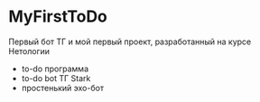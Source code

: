 # MyFirstToDo
Первый бот ТГ и мой первый проект, разработанный на курсе Нетологии
+ to-do программа
+ to-do bot ТГ Stark
+ простенький эхо-бот

